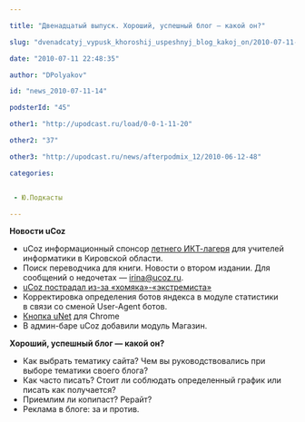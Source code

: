 ```yaml
---

title: "Двенадцатый выпуск. Хороший, успешный блог — какой он?"

slug: "dvenadcatyj_vypusk_khoroshij_uspeshnyj_blog_kakoj_on/2010-07-11-14"

date: "2010-07-11 22:48:35"

author: "DPolyakov"

id: "news_2010-07-11-14"

podsterId: "45"

other1: "http://upodcast.ru/load/0-0-1-11-20"

other2: "37"

other3: "http://upodcast.ru/news/afterpodmix_12/2010-06-12-48"

categories:


 - Ю.Подкасты

---
```

**Новости uCoz**

*   uCoz информационный спонсор [летнего ИКТ-лагеря](http://vcamp.krcdo.ru/) для учителей информатики в Кировской области.
*   Поиск переводчика для книги. Новости о втором издании. Для сообщений о недочетах — irina@ucoz.ru.
*   [uCoz пострадал из-за «хомяка»-«экстремиста»](http://roem.ru/2010/06/30/ucoz_volgatelecom_ban/)
*   Корректировка определения ботов яндекса в модуле статистики в связи со сменой User-Agent ботов.
*   [Кнопка uNet](http://utoolbar.ucoz.net/ulogin/chrome/ulogin.crx) для Chrome
*   В админ-баре uCoz добавили модуль Магазин.

  
**Хороший, успешный блог — какой он?**

*   Как выбрать тематику сайта? Чем вы руководствовались при выборе тематики своего блога?
*   Как часто писать? Стоит ли соблюдать определенный график или писать как получается?
*   Приемлим ли копипаст? Рерайт?
*   Реклама в блоге: за и против.